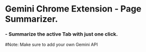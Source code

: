 # Gemini Chrome Extension - Page Summarizer.

### - Summarize the active Tab with just one click.


 \#Note: Make sure to add your own Gemini API
